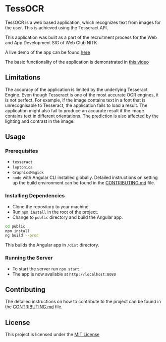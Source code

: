 # TessOCR

TessOCR is a web based application, which recognizes text from images for the user. This is achieved using the Tesseract API. 

This application was built as a part of the recruitment process for the Web and App Development SIG of Web Club NITK

A live demo of the app can be found [here](https://tessocr.herokuapp.com)

The basic functionality of the application is demonstrated in [this video](https://drive.google.com/file/d/0B3aErC87s04CSGRaaXJhVF9pRDQ/view?usp=sharing)

## Limitations
The accuracy of the application is limited by the underlying Tesseract Engine. Even though Tesseract is one of the most accurate OCR engines, it is not perfect. For example, if the image contains text in a font that is unrecognisable to Tesseract, the application fails to load a result. The application might also fail to produce an accurate result if the image contains text in different orientations. The prediction is also affected by the lighting and contrast in the image. 

## Usage
### Prerequisites
* `tesseract`
* `leptonica`
* `GraphicsMagick` 
* `node` with Angular CLI installed globally.
Detailed instructions on setting up the build environment can be found in the [CONTRIBUTING.md](https://github.com/MJ10/TessOCR/blob/master/CONTRIBUTING.md) file.
### Installing Dependencies
* Clone the repository to your machine.
* Run `npm install` in the root of the project.
* Change to `public` directory and build the Angular app. 
```bash
cd public
npm install
ng build --prod
```
This builds the Angular app in `/dist` directory.
### Running the Server
* To start the server run `npm start`.
* The app is now available at `http://localhost:8080`

## Contributing
The detailed instructions on how to contribute to the project can be found in the [CONTRIBUTING.md](https://github.com/MJ10/TessOCR/blob/master/CONTRIBUTING.md) file.

## License
This project is licensed under the [MIT License](https://github.com/MJ10/TessOCR/blob/master/LICENSE.md)